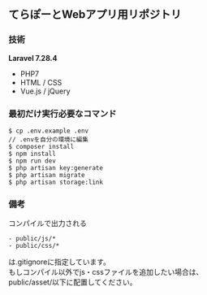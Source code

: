 ## てらぽーとWebアプリ用リポジトリ

### 技術
**Laravel 7.28.4**
  - PHP7
  - HTML / CSS
  - Vue.js / jQuery

### 最初だけ実行必要なコマンド
```
$ cp .env.example .env
// .envを自分の環境に編集
$ composer install
$ npm install
$ npm run dev
$ php artisan key:generate
$ php artisan migrate
$ php artisan storage:link
```

### 備考
コンパイルで出力される
```
- public/js/*
- public/css/*
```
は.gitignoreに指定しています。<br>
もしコンパイル以外でjs・cssファイルを追加したい場合は、<br>
public/asset/以下に配置してください。
